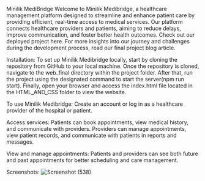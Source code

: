 ﻿Minilik MediBridge
Welcome to Minilik Medibridge, a healthcare management platform designed to streamline and enhance patient care by providing efficient, real-time access to medical services. Our platform connects healthcare providers and patients, aiming to reduce delays, improve communication, and foster better health outcomes. Check out our deployed project here. For more insights into our journey and challenges during the development process, read our final project blog article.


Installation:
To set up Minilik Medibridge locally, start by cloning the repository from GitHub to your local machine. Once the repository is cloned, navigate to the web_final directory within the project folder. After that, run the project using the designated command to start the server(npm run start). Finally, open your browser and access the index.html file located in the HTML_AND_CSS folder to view the website.

To use Minilik Medibridge:
Create an account or log in as a healthcare provider of the hospital or patient.

Access services: Patients can book appointments, view medical history, and communicate with providers.
Providers can manage appointments, view patient records, and communicate with patients in reports and messages.

View and manage appointments: Patients and providers can see both future and past appointments for better scheduling and care management.

Screenshots:
![Screenshot (538)](https://github.com/user-attachments/assets/53ea3af7-e91b-42aa-952d-4919e3e54ab3)




